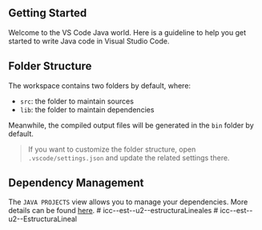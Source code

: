 ## Getting Started

Welcome to the VS Code Java world. Here is a guideline to help you get started to write Java code in Visual Studio Code.

## Folder Structure

The workspace contains two folders by default, where:

- `src`: the folder to maintain sources
- `lib`: the folder to maintain dependencies

Meanwhile, the compiled output files will be generated in the `bin` folder by default.

> If you want to customize the folder structure, open `.vscode/settings.json` and update the related settings there.

## Dependency Management

The `JAVA PROJECTS` view allows you to manage your dependencies. More details can be found [here](https://github.com/microsoft/vscode-java-dependency#manage-dependencies).
#   i c c - - e s t - - u 2 - - e s t r u c t u r a L i n e a l e s  
 #   i c c - - e s t - - u 2 - - E s t r u c t u r a L i n e a l  
 